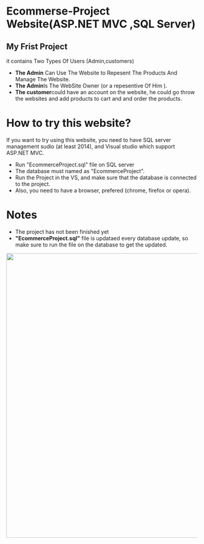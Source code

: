 # Ecommerse-Project Website(ASP.NET MVC ,SQL Server)
## My Frist Project 
it contains Two Types Of Users (Admin,customers)
+ **The Admin** Can Use The Website to Repesent The Products And Manage The Website.
+ **The Admin**Is The WebSite Owner (or a repesentive Of Him ).
+ **The customer**could have an account on the website, he could go throw the websites and add products to cart and and order the products.
# How to try this website?
If you want to try using this website, you need to have SQL server management sudio (at least 2014), and Visual studio which support ASP.NET MVC.
+ Run "EcommerceProject.sql" file on SQL server
+ The database must named as "EcommerceProject".
+ Run the Project in the VS, and make sure that the database is connected to the project.
+ Also, you need to have a browser, prefered (chrome, firefox or opera).
# Notes 
+ The project has not been finished yet
+ **"EcommerceProject.sql"** file is updataed every database update, so make sure to run the file on the database to get the updated.

<img src="imge/I1.png" width="750">


